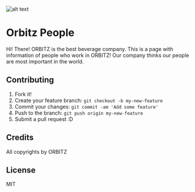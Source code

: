 ![alt text](img/readme.png "Logo Title Text 1")

# Orbitz People

Hi! There!
ORBITZ is the best beverage company.
This is a page with information of people who work in ORBITZ!
Our company thinks our people are most important in the world. 



## Contributing

1. Fork it!
2. Create your feature branch: `git checkout -b my-new-feature`
3. Commit your changes: `git commit -am 'Add some feature'`
4. Push to the branch: `git push origin my-new-feature`
5. Submit a pull request :D


## Credits

All copyrights by ORBITZ

## License

MIT
